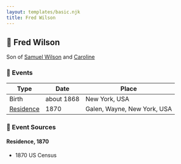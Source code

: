 ```yaml
---
layout: templates/basic.njk
title: Fred Wilson
---
```

## 🔵 Fred Wilson

Son of [Samuel Wilson](/people/2/26563376) and [Caroline ](/people/4/42501514)

### 📆 Events

Type | Date | Place
------ | ------ | ------
Birth | about 1868 | New York, USA
[Residence](#event-event-0) | 1870 | Galen, Wayne, New York, USA

### 📰 Event Sources

#### <a id="event-event-0"></a> Residence, 1870
* 1870 US Census
